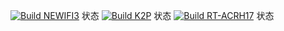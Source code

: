  [![Build NEWIFI3](https://github.com/MXJNZ6/OpenWrt/actions/workflows/NEWIFI3.yml/badge.svg)](https://github.com/MXJNZ6/OpenWrt/actions/workflows/NEWIFI3.yml)
  状态
 [![Build K2P](https://github.com/MXJNZ6/OpenWrt/actions/workflows/K2P.yml/badge.svg)](https://github.com/MXJNZ6/OpenWrt/actions/workflows/K2P.yml)
  状态
 [![Build RT-ACRH17](https://github.com/MXJNZ6/OpenWrt/actions/workflows/RT-ACRH17.yml/badge.svg)](https://github.com/MXJNZ6/OpenWrt/actions/workflows/RT-ACRH17.yml)
  状态
